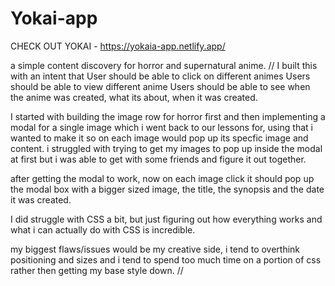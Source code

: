 # Yokai-app
CHECK OUT YOKAI - https://yokaia-app.netlify.app/


a simple content discovery for horror and supernatural anime.
//
I built this with an intent that
User should be able to click on different animes
Users should be able to view different anime
Users should be able to see when the anime was created, what its about, when it was created.

I started with building the image row for horror first and then implementing a modal for a single image which i went back to our lessons for, using that i wanted to make it so on each image would pop up its specfic image and content. i struggled with trying to get my images to pop up inside the modal at first but i was able to get with some friends and figure it out together.


after getting the modal to work, now on each image click it should pop up the modal box with a bigger sized image, the title, the synopsis and the date it was created.

I did struggle with CSS a bit, but just figuring out how everything works and what i can actually do with CSS is incredible.


my biggest flaws/issues would be my creative side, i tend to overthink positioning and sizes and i tend to spend too much time on a portion of css rather then getting my base style down.
//
